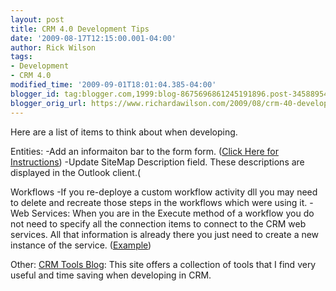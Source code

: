 ```yaml
---
layout: post
title: CRM 4.0 Development Tips
date: '2009-08-17T12:15:00.001-04:00'
author: Rick Wilson
tags:
- Development
- CRM 4.0
modified_time: '2009-09-01T18:01:04.385-04:00'
blogger_id: tag:blogger.com,1999:blog-8675696861245191896.post-3458895476154102905
blogger_orig_url: https://www.richardawilson.com/2009/08/crm-40-development-tips.html
---
```


Here are a list of items to think about when developing.

Entities:
-Add an informaiton bar to the form form. ([Click Here for Instructions](http://mscrmtools.blogspot.com/2009/06/add-information-message-in-crm-form.html))
-Update SiteMap Description field. These descriptions are displayed in the Outlook client.(

Workflows
-If you re-deploye a custom workflow activity dll you may need to delete and recreate those steps in the workflows which were using it.
-Web Services: When you are in the Execute method of a workflow you do not need to specify all the connection items to connect to the CRM web services. All that information is already there you just need to create a new instance of the service. ([Example](http://techblog.ranjanbanerji.com/post/2008/08/22/Microsoft-Dynamics-CRM-40-Editing-Entities-in-Workflow.aspx))

Other:
[CRM Tools Blog](http://mscrmtools.blogspot.com/): This site offers a collection of tools that I find very useful and time saving when developing in CRM.

